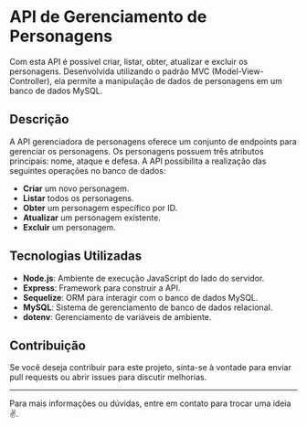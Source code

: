 # API de Gerenciamento de Personagens

Com esta API é possível criar, listar, obter, atualizar e excluir os personagens. Desenvolvida utilizando o padrão MVC (Model-View-Controller), ela permite a manipulação de dados de personagens em um banco de dados MySQL.

## Descrição

A API gerenciadora de personagens oferece um conjunto de endpoints para gerenciar os personagens. Os personagens possuem três atributos principais: nome, ataque e defesa. A API possibilita a realização das seguintes operações no banco de dados:

- **Criar** um novo personagem.
- **Listar** todos os personagens.
- **Obter** um personagem específico por ID.
- **Atualizar** um personagem existente.
- **Excluir** um personagem.

## Tecnologias Utilizadas

- **Node.js**: Ambiente de execução JavaScript do lado do servidor.
- **Express**: Framework para construir a API.
- **Sequelize**: ORM para interagir com o banco de dados MySQL.
- **MySQL**: Sistema de gerenciamento de banco de dados relacional.
- **dotenv**: Gerenciamento de variáveis de ambiente.

## Contribuição

Se você deseja contribuir para este projeto, sinta-se à vontade para enviar pull requests ou abrir issues para discutir melhorias.

---

Para mais informações ou dúvidas, entre em contato para trocar uma ideia ✌️.

